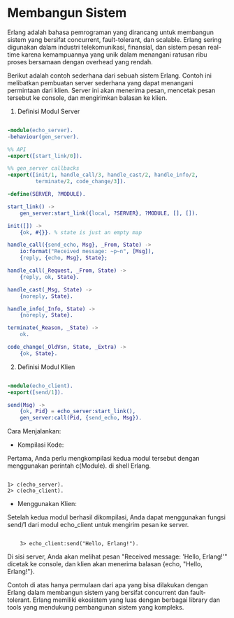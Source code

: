 # Membangun Sistem 

Erlang adalah bahasa pemrograman yang dirancang untuk membangun sistem yang bersifat concurrent, fault-tolerant, dan scalable. Erlang sering digunakan dalam industri telekomunikasi, finansial, dan sistem pesan real-time karena kemampuannya yang unik dalam menangani ratusan ribu proses bersamaan dengan overhead yang rendah.

Berikut adalah contoh sederhana dari sebuah sistem Erlang. Contoh ini melibatkan pembuatan server sederhana yang dapat menangani permintaan dari klien. Server ini akan menerima pesan, mencetak pesan tersebut ke console, dan mengirimkan balasan ke klien.

1. Definisi Modul Server

```erlang

-module(echo_server).
-behaviour(gen_server).

%% API
-export([start_link/0]).

%% gen_server callbacks
-export([init/1, handle_call/3, handle_cast/2, handle_info/2,
         terminate/2, code_change/3]).

-define(SERVER, ?MODULE).

start_link() ->
    gen_server:start_link({local, ?SERVER}, ?MODULE, [], []).

init([]) ->
    {ok, #{}}. % state is just an empty map

handle_call({send_echo, Msg}, _From, State) ->
    io:format("Received message: ~p~n", [Msg]),
    {reply, {echo, Msg}, State};

handle_call(_Request, _From, State) ->
    {reply, ok, State}.

handle_cast(_Msg, State) ->
    {noreply, State}.

handle_info(_Info, State) ->
    {noreply, State}.

terminate(_Reason, _State) ->
    ok.

code_change(_OldVsn, State, _Extra) ->
    {ok, State}.
```
2. Definisi Modul Klien

```erlang

-module(echo_client).
-export([send/1]).

send(Msg) ->
    {ok, Pid} = echo_server:start_link(),
    gen_server:call(Pid, {send_echo, Msg}).
```
Cara Menjalankan:

- Kompilasi Kode: 

Pertama, Anda perlu mengkompilasi kedua modul tersebut dengan menggunakan perintah c(Module). di shell Erlang.

```shell

1> c(echo_server).
2> c(echo_client).
```
- Menggunakan Klien: 

Setelah kedua modul berhasil dikompilasi, Anda dapat menggunakan fungsi send/1 dari modul echo_client untuk mengirim pesan ke server.

```shell

    3> echo_client:send("Hello, Erlang!").
```
    
Di sisi server, Anda akan melihat pesan "Received message: 'Hello, Erlang!'" dicetak ke console, dan klien akan menerima balasan {echo, "Hello, Erlang!"}.

Contoh di atas hanya permulaan dari apa yang bisa dilakukan dengan Erlang dalam membangun sistem yang bersifat concurrent dan fault-tolerant. Erlang memiliki ekosistem yang luas dengan berbagai library dan tools yang mendukung pembangunan sistem yang kompleks.
